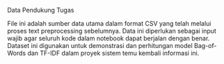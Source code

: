Data Pendukung Tugas  

File ini adalah sumber data utama dalam format CSV yang telah melalui proses text preprocessing sebelumnya. Data ini diperlukan sebagai input wajib agar seluruh kode dalam notebook dapat berjalan dengan benar. Dataset ini digunakan untuk demonstrasi dan perhitungan model Bag-of-Words dan TF-IDF dalam proyek sistem temu kembali informasi ini.
